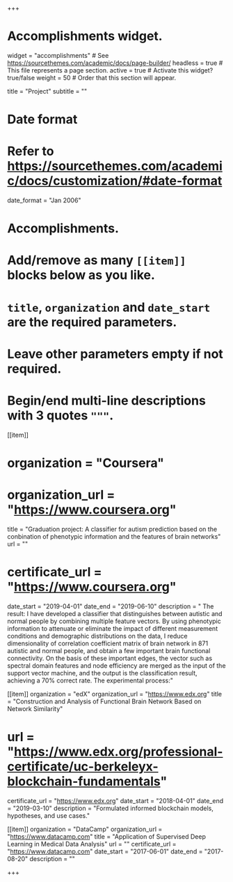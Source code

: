 +++
# Accomplishments widget.
widget = "accomplishments"  # See https://sourcethemes.com/academic/docs/page-builder/
headless = true  # This file represents a page section.
active = true  # Activate this widget? true/false
weight = 50  # Order that this section will appear.

title = "Project"
subtitle = ""

# Date format
#   Refer to https://sourcethemes.com/academic/docs/customization/#date-format
date_format = "Jan 2006"

# Accomplishments.
#   Add/remove as many `[[item]]` blocks below as you like.
#   `title`, `organization` and `date_start` are the required parameters.
#   Leave other parameters empty if not required.
#   Begin/end multi-line descriptions with 3 quotes `"""`.

[[item]]
  # organization = "Coursera"
  # organization_url = "https://www.coursera.org"
  title = "Graduation project: A classifier for autism prediction based on the conbination of phenotypic information and the features of            brain networks"
  url = ""
  # certificate_url = "https://www.coursera.org"
  date_start = "2019-04-01"
  date_end = "2019-06-10"
  description = " The result: I have developed a classifier that distinguishes between autistic and normal people by combining multiple feature vectors. By using phenotypic information to attenuate or eliminate the impact of different measurement conditions and            demographic distributions on the data, I reduce dimensionality of correlation coefficient matrix of brain network in 871 autistic and normal people, and obtain a few important brain functional connectivity. On the basis of these important edges, the vector such as spectral domain features and node efficiency are merged as the input of the support vector machine, and the output is the classification result, achieving a 70% correct rate. The experimental process:"

[[item]]
  organization = "edX"
  organization_url = "https://www.edx.org"
  title = "Construction and Analysis of Functional Brain Network Based on Network Similarity"
  # url = "https://www.edx.org/professional-certificate/uc-berkeleyx-blockchain-fundamentals"
  certificate_url = "https://www.edx.org"
  date_start = "2018-04-01"
  date_end = "2019-03-10"
  description = "Formulated informed blockchain models, hypotheses, and use cases."
  
[[item]]
  organization = "DataCamp"
  organization_url = "https://www.datacamp.com"
  title = "Application of Supervised Deep Learning in Medical Data Analysis"
  url = ""
  certificate_url = "https://www.datacamp.com"
  date_start = "2017-06-01"
  date_end = "2017-08-20"
  description = ""

+++
